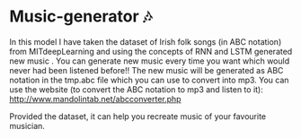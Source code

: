 # Music-generator 🎶

In this model I have taken the dataset of Irish folk songs (in ABC notation) from MITdeepLearning and using the concepts of RNN and LSTM generated new music .
You can generate new music every time you want which would never had been listened before!!
The new music will be generated as ABC notation in the tmp.abc file which you can use to convert into mp3.
You can use the website (to convert the ABC notation to mp3 and listen to it): http://www.mandolintab.net/abcconverter.php

Provided the dataset, it can help you recreate music of your favourite musician.

